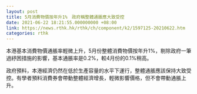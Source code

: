 ```yaml
---
layout: post
title: 5月消費物價按年升1%　政府稱整體通脹應大致受控
date: 2021-06-22 18:21:55.000000000 +08:00
link: https://news.rthk.hk/rthk/ch/component/k2/1597125-20210622.htm
categories: rthk
---
```


本港基本消費物價通脹率輕微上升，5月份整體消費物價按年升1%，剔除政府一筆過紓困措施的影響，基本通脹率是0.2%，較4月份的0.1%稍高。

政府預料，本港經濟仍然在低於生產容量的水平下運行，整體通脹應該保持大致受控。有學者預料消費券會帶動整體經濟增長，輕微影響價格，但不會帶動通脹上升。
